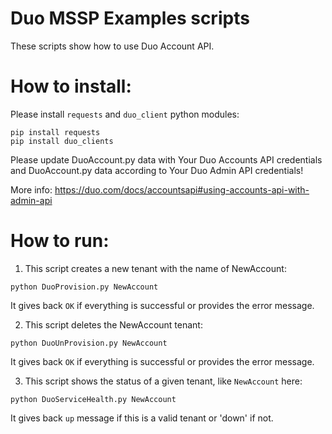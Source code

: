 Duo MSSP Examples scripts
====

These scripts show how to use Duo Account API.


How to install:
===

Please install `requests` and `duo_client` python modules:


`pip install requests`  
`pip install duo_clients`  

Please update DuoAccount.py data with Your Duo Accounts API credentials and
 DuoAccount.py data according to Your Duo Admin API credentials!

More info:
https://duo.com/docs/accountsapi#using-accounts-api-with-admin-api



How to run:
===

1. This script creates a new tenant with the name of NewAccount:
   
  `python DuoProvision.py NewAccount`  

  It gives back `OK` if everything is successful or provides the error message.   


2. This script deletes the NewAccount tenant:
   
  `python DuoUnProvision.py NewAccount` 
  
   It gives back `OK` if everything is successful or provides the error message.   


3. This script shows the status of a given tenant, like `NewAccount` here:
   
  `python DuoServiceHealth.py NewAccount`  
  
  It gives back `up` message if this is a valid tenant or 'down' if not.   

